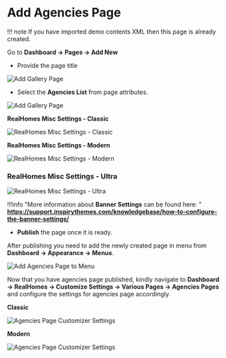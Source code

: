 # Add Agencies Page

!!! note
        If you have imported demo contents XML then this page is already created.

Go to **Dashboard → Pages → Add New**

- Provide the page title

![Add Gallery Page](images/create-pages/add-agencies-page.png)

- Select the **Agencies List** from page attributes.

![Add Gallery Page](images/create-pages/agency-listing-template.png)

**RealHomes Misc Settings - Classic**

![RealHomes Misc Settings - Classic](images/create-pages/banner-spacing-classic.gif)

**RealHomes Misc Settings - Modern**

![RealHomes Misc Settings - Modern](images/create-pages/modern-banner-spacing-full.gif)

### **RealHomes Misc Settings - Ultra**

![RealHomes Misc Settings - Ultra](images/create-pages/ultra-banner-spacing-full.gif)

!!!info "More information about **Banner Settings** can be found here: "
    **https://support.inspirythemes.com/knowledgebase/how-to-configure-the-banner-settings/**

- **Publish** the page once it is ready.

After publishing you need to add the newly created page in menu from **Dashboard → Appearance → Menus**. 

![Add Agencies Page to Menu](images/create-pages/add-agencies-page-menu.png)

Now that you have agencies page published, kindly navigate to **Dashboard → RealHomes → Customize Settings → Various Pages → Agencies Pages** and configure the settings for agencies page accordingly. 

**Classic**

![Agencies Page Customizer Settings](images/create-pages/agencies-page-customizer-settings.png)

**Modern**

![Agencies Page Customizer Settings](images/create-pages/agencies-page-customizer-settings-mod.png)